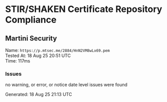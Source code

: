 # STIR/SHAKEN Certificate Repository Compliance

## Martini Security

Name: `https://p.mtsec.me/2884/HnN2VM8wLx69.pem`\
Tested At: 18 Aug 25 20:51 UTC\
Time: 117ms

### Issues

no warning, or error, or notice date level issues were found

Generated: 18 Aug 25 21:13 UTC